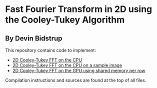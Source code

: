 # Fast Fourier Transform in 2D using the Cooley-Tukey Algorithm
## By Devin Bidstrup

This repository contains code to implement:
* [2D Cooley-Tukey FFT on the CPU](/base_code/fft_2d.c)
* [2D Cooley-Tukey FFT on the CPU on a sample image](./image_code/fft_2d_image.c)
* [2D Cooley-Tukey FFT on the GPU using shared memory per row](./gpu_code/fft_gpu_paralleli.cu)

Compilation instructions and sources are found at the top of all files.
